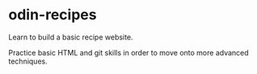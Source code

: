 # odin-recipes

Learn to build a basic recipe website.

Practice basic HTML and git skills in order to move onto more advanced techniques.